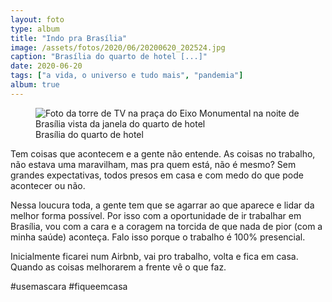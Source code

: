 ```yaml
---
layout: foto
type: album
title: "Indo pra Brasília"
image: /assets/fotos/2020/06/20200620_202524.jpg
caption: "Brasília do quarto de hotel [...]"
date: 2020-06-20
tags: ["a vida, o universo e tudo mais", "pandemia"]
album: true
---
```

<figure class="foto-post">
    <img src="{{ site.baseurl }}/assets/fotos/2020/06/20200620_202524.jpg" alt="Foto da torre de TV na praça do Eixo Monumental na noite de Brasília vista da janela do quarto de hotel" title="Brasíliada janela do quarto de hotel">
    <figcaption>Brasília do quarto de hotel</figcaption>
</figure>
Tem coisas que acontecem e a gente não entende. As coisas no trabalho, não estava uma maravilham, mas pra quem está, não é mesmo? Sem grandes expectativas, todos presos em casa e com medo do que pode acontecer ou não.  

Nessa loucura toda, a gente tem que se agarrar ao que aparece e lidar da melhor forma possível. Por isso com a oportunidade de ir trabalhar em Brasília, vou com a cara e a coragem na torcida de que nada de pior (com a minha saúde) aconteça. Falo isso porque o trabalho é 100% presencial.  

Inicialmente ficarei num Airbnb, vai pro trabalho, volta e fica em casa. Quando as coisas melhorarem a frente vê o que faz.

#usemascara #fiqueemcasa